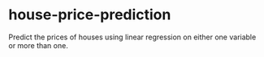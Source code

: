 # house-price-prediction
Predict the prices of houses using linear regression on either one variable or more than one.
